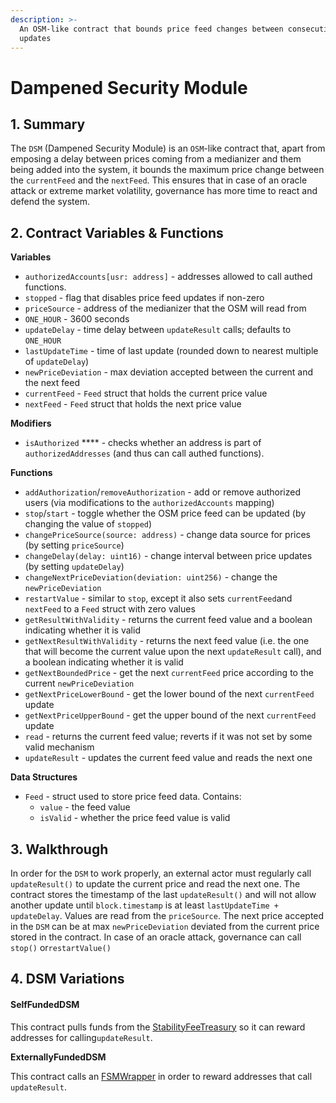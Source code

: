 ```yaml
---
description: >-
  An OSM-like contract that bounds price feed changes between consecutive
  updates
---
```


# Dampened Security Module

## 1. Summary

The `DSM` (Dampened Security Module) is an `OSM`-like contract that, apart from emposing a delay between prices coming from a medianizer and them being added into the system, it bounds the maximum price change between the `currentFeed` and the `nextFeed`. This ensures that in case of an oracle attack or extreme market volatility, governance has more time to react and defend the system.

## 2. Contract Variables & Functions <a href="#2-contract-details" id="2-contract-details"></a>

**Variables**

* `authorizedAccounts[usr: address]` - addresses allowed to call authed functions.
* `stopped` - flag that disables price feed updates if non-zero
* `priceSource` - address of the medianizer that the OSM will read from
* `ONE_HOUR` - 3600 seconds
* `updateDelay` - time delay between `updateResult` calls; defaults to `ONE_HOUR`
* `lastUpdateTime` - time of last update (rounded down to nearest multiple of `updateDelay`)
* `newPriceDeviation` - max deviation accepted between the current and the next feed
* `currentFeed` - `Feed` struct that holds the current price value
* `nextFeed` - `Feed` struct that holds the next price value

**Modifiers**

* `isAuthorized` **** - checks whether an address is part of `authorizedAddresses` (and thus can call authed functions).

**Functions**

* `addAuthorization`/`removeAuthorization` - add or remove authorized users (via modifications to the `authorizedAccounts` mapping)
* `stop`/`start` - toggle whether the OSM price feed can be updated (by changing the value of `stopped`)
* `changePriceSource(source: address)` - change data source for prices (by setting `priceSource`)
* `changeDelay(delay: uint16)` - change interval between price updates (by setting `updateDelay`)
* `changeNextPriceDeviation(deviation: uint256)` - change the `newPriceDeviation`
* `restartValue` - similar to `stop`, except it also sets `currentFeed`and `nextFeed` to a `Feed` struct with zero values
* `getResultWithValidity` - returns the current feed value and a boolean indicating whether it is valid
* `getNextResultWithValidity` - returns the next feed value (i.e. the one that will become the current value upon the next `updateResult` call), and a boolean indicating whether it is valid
* `getNextBoundedPrice` - get the next `currentFeed` price according to the current `newPriceDeviation`
* `getNextPriceLowerBound` - get the lower bound of the next `currentFeed` update
* `getNextPriceUpperBound` - get the upper bound of the next `currentFeed` update
* `read` - returns the current feed value; reverts if it was not set by some valid mechanism
* `updateResult` - updates the current feed value and reads the next one

**Data Structures**

* `Feed` - struct used to store price feed data. Contains:
  * `value` - the feed value
  * `isValid` - whether the price feed value is valid

## 3. Walkthrough <a href="#3-key-mechanisms-and-concepts" id="3-key-mechanisms-and-concepts"></a>

In order for the `DSM` to work properly, an external actor must regularly call `updateResult()` to update the current price and read the next one. The contract stores the timestamp of the last `updateResult()` and will not allow another update until `block.timestamp` is at least `lastUpdateTime + updateDelay`. Values are read from the `priceSource`. The next price accepted in the `DSM` can be at max `newPriceDeviation` deviated from the current price stored in the contract. In case of an oracle attack, governance can call `stop()` or`restartValue()`

## 4. DSM Variations

#### SelfFundedDSM

This contract pulls funds from the [StabilityFeeTreasury](https://github.com/money-god/geb/blob/master/src/StabilityFeeTreasury.sol) so it can reward addresses for calling`updateResult`.&#x20;

**ExternallyFundedDSM**

This contract calls an [FSMWrapper](https://github.com/money-god/geb-fsm/blob/master/src/FSMWrapper.sol) in order to reward addresses that call `updateResult`.
